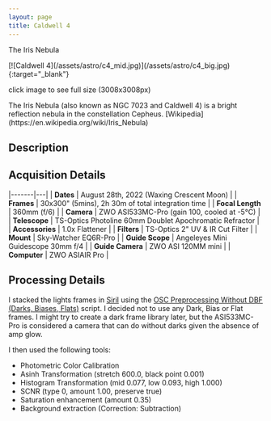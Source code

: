 ```yaml
---
layout: page
title: Caldwell 4
---
```


<p class="page-meta">The Iris Nebula</p>
[![Caldwell 4](/assets/astro/c4_mid.jpg)](/assets/astro/c4_big.jpg){:target="_blank"}
<p class="caption">
  click image to see full size (3008x3008px)
</p>
<p class="lead" markdown="1">
  The Iris Nebula (also known as NGC 7023 and Caldwell 4) is a bright reflection nebula in the constellation Cepheus. [Wikipedia](https://en.wikipedia.org/wiki/Iris_Nebula)
</p>

## Description


## Acquisition Details

|-------|---|
| **Dates** | August 28th, 2022 (Waxing Crescent Moon) |
| **Frames** | 30x300" (5mins), 2h 30m of total integration time |
| **Focal Length** | 360mm (f/6) |
| **Camera** | ZWO ASI533MC-Pro (gain 100, cooled at -5°C) |
| **Telescope** | TS-Optics Photoline 60mm Doublet Apochromatic Refractor |
| **Accessories** | 1.0x Flattener |
| **Filters** | TS-Optics 2" UV & IR Cut Filter |
| **Mount** | Sky-Watcher EQ6R-Pro |
| **Guide Scope** | Angeleyes Mini Guidescope 30mm f/4 |
| **Guide Camera** | ZWO ASI 120MM mini |
| **Computer** | ZWO ASIAIR Pro |

## Processing Details

I stacked the lights frames in [Siril](https://siril.org/) using the [OSC Preprocessing Without DBF (Darks, Biases, Flats)](https://free-astro.org/index.php?title=Siril:scripts) script. I decided not to use any Dark, Bias or Flat frames. I might try to create a dark frame library later, but the ASI533MC-Pro is considered a camera that can do without darks given the absence of amp glow.

I then used the following tools:

- Photometric Color Calibration
- Asinh Transformation (stretch 600.0, black point 0.001)
- Histogram Transformation (mid 0.077, low 0.093, high 1.000)
- SCNR (type 0, amount 1.00, preserve true)
- Saturation enhancement (amount 0.35)
- Background extraction (Correction: Subtraction)

<!--
## Additional Images

<div id="gallery">
  <a class="gallery-item" href="/assets/astro/c4_starless_big.jpg" target="_blank">
    <img src="/assets/astro/c4_starless_small.jpg" alt="Messier 31 Starless">
    <div class="overlay">
      <div class="text">Iris Nebula Starless</div>
    </div>
  </a>
  <a class="gallery-item" href="/assets/astro/c4_single_big.jpg" target="_blank">
    <img src="/assets/astro/c4_single_small.jpg" alt="Messier 31 Single Expsure">
    <div class="overlay">
      <div class="text">Iris Nebula Single Frame</div>
    </div>
  </a>
</div> -->